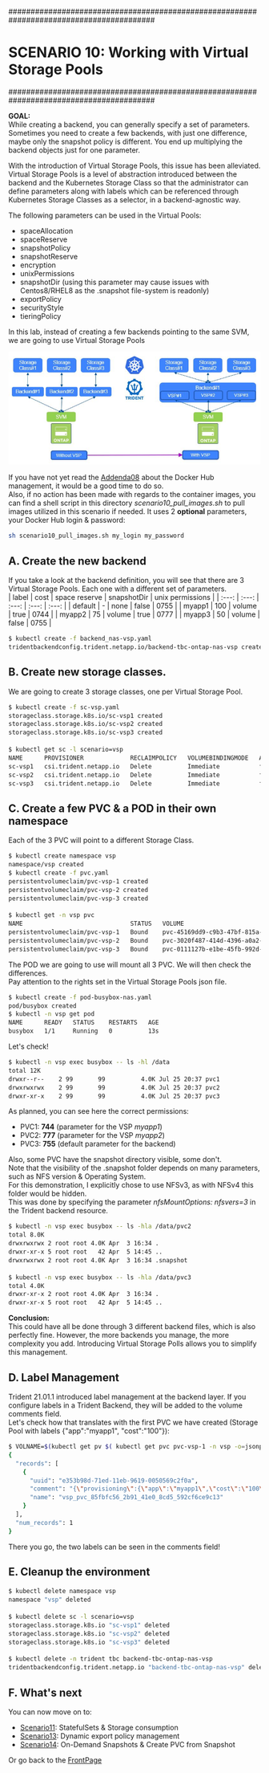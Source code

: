 #########################################################################################
# SCENARIO 10: Working with Virtual Storage Pools
#########################################################################################

**GOAL:**  
While creating a backend, you can generally specify a set of parameters. Sometimes you need to create a few backends, with just one difference, maybe only the snapshot policy is different. You end up multiplying the backend objects just for one parameter.  

With the introduction of Virtual Storage Pools, this issue has been alleviated. Virtual Storage Pools is a level of abstraction introduced between the backend and the Kubernetes Storage Class so that the administrator can define parameters along with labels which can be referenced through Kubernetes Storage Classes as a selector, in a backend-agnostic way.  

The following parameters can be used in the Virtual Pools:  
- spaceAllocation
- spaceReserve
- snapshotPolicy
- snapshotReserve
- encryption
- unixPermissions
- snapshotDir (using this parameter may cause issues with Centos8/RHEL8 as the .snapshot file-system is readonly)
- exportPolicy
- securityStyle
- tieringPolicy

In this lab, instead of creating a few backends pointing to the same SVM, we are going to use Virtual Storage Pools

<p align="center"><img src="Images/scenario10.jpg"></p>

If you have not yet read the [Addenda08](../../Addendum/Addenda08) about the Docker Hub management, it would be a good time to do so.  
Also, if no action has been made with regards to the container images, you can find a shell script in this directory _scenario10_pull_images.sh_ to pull images utilized in this scenario if needed. It uses 2 **optional** parameters, your Docker Hub login & password:

```bash
sh scenario10_pull_images.sh my_login my_password
```

## A. Create the new backend

If you take a look at the backend definition, you will see that there are 3 Virtual Storage Pools.
Each one with a different set of parameters.  
| label | cost | space reserve | snapshotDir | unix permissions |
| :---: | :---: | :---: | :---: | :---: |
| default | - | none | false | 0755 |
| myapp1 | 100 | volume | true | 0744 |
| myapp2 | 75 | volume | true | 0777 |
| myapp3 | 50 | volume | false | 0755 |

```bash
$ kubectl create -f backend_nas-vsp.yaml
tridentbackendconfig.trident.netapp.io/backend-tbc-ontap-nas-vsp created
```

## B. Create new storage classes.

We are going to create 3 storage classes, one per Virtual Storage Pool.  
```bash
$ kubectl create -f sc-vsp.yaml
storageclass.storage.k8s.io/sc-vsp1 created
storageclass.storage.k8s.io/sc-vsp2 created
storageclass.storage.k8s.io/sc-vsp3 created

$ kubectl get sc -l scenario=vsp
NAME      PROVISIONER             RECLAIMPOLICY   VOLUMEBINDINGMODE   ALLOWVOLUMEEXPANSION   AGE
sc-vsp1   csi.trident.netapp.io   Delete          Immediate           false                  28s
sc-vsp2   csi.trident.netapp.io   Delete          Immediate           false                  24s
sc-vsp3   csi.trident.netapp.io   Delete          Immediate           false                  21s
```

## C. Create a few PVC & a POD in their own namespace

Each of the 3 PVC will point to a different Storage Class.  
```bash
$ kubectl create namespace vsp
namespace/vsp created
$ kubectl create -f pvc.yaml
persistentvolumeclaim/pvc-vsp-1 created
persistentvolumeclaim/pvc-vsp-2 created
persistentvolumeclaim/pvc-vsp-3 created

$ kubectl get -n vsp pvc
NAME                              STATUS   VOLUME                                     CAPACITY   ACCESS MODES   STORAGECLASS   AGE
persistentvolumeclaim/pvc-vsp-1   Bound    pvc-45169dd9-c9b3-47bf-815a-319bc8d42c69   1Gi        RWX            sc-vsp1        46h
persistentvolumeclaim/pvc-vsp-2   Bound    pvc-3020f487-414d-4396-a0a2-aedd982896c5   1Gi        RWX            sc-vsp2        46h
persistentvolumeclaim/pvc-vsp-3   Bound    pvc-0111127b-e1be-45fb-992d-b97108f55284   1Gi        RWX            sc-vsp3        46h
```

The POD we are going to use will mount all 3 PVC. We will then check the differences.  
Pay attention to the rights set in the Virtual Storage Pools json file.  
```bash
$ kubectl create -f pod-busybox-nas.yaml
pod/busybox created
$ kubectl -n vsp get pod
NAME      READY   STATUS    RESTARTS   AGE
busybox   1/1     Running   0          13s
```

Let's check!  
```bash
$ kubectl -n vsp exec busybox -- ls -hl /data
total 12K
drwxr--r--    2 99       99          4.0K Jul 25 20:37 pvc1
drwxrwxrwx    2 99       99          4.0K Jul 25 20:37 pvc2
drwxr-xr-x    2 99       99          4.0K Jul 25 20:37 pvc3
```

As planned, you can see here the correct permissions:  
- PVC1: **744** (parameter for the VSP _myapp1_)
- PVC2: **777** (parameter for the VSP _myapp2_)
- PVC3: **755** (default parameter for the backend)  

Also, some PVC have the snapshot directory visible, some don't.  
Note that the visibility of the .snapshot folder depends on many parameters, such as NFS version & Operating System.  
For this demonstration, I explicitly chose to use NFSv3, as with NFSv4 this folder would be hidden.  
This was done by specifying the parameter _nfsMountOptions: nfsvers=3_ in the Trident backend resource.  
```bash
$ kubectl -n vsp exec busybox -- ls -hla /data/pvc2
total 8.0K
drwxrwxrwx 2 root root 4.0K Apr  3 16:34 .
drwxr-xr-x 5 root root   42 Apr  5 14:45 ..
drwxrwxrwx 2 root root 4.0K Apr  3 16:34 .snapshot

$ kubectl -n vsp exec busybox -- ls -hla /data/pvc3
total 4.0K
drwxr-xr-x 2 root root 4.0K Apr  3 16:34 .
drwxr-xr-x 5 root root   42 Apr  5 14:45 ..
```

**Conclusion:**  
This could have all be done through 3 different backend files, which is also perfectly fine.
However, the more backends you manage, the more complexity you add. Introducing Virtual Storage Polls allows you to simplify this management.

## D. Label Management

Trident 21.01.1 introduced label management at the backend layer. If you configure labels in a Trident Backend, they will be added to the volume comments field.  
Let's check how that translates with the first PVC we have created (Storage Pool with labels {"app":"myapp1", "cost":"100"}):  

```bash
$ VOLNAME=$(kubectl get pv $( kubectl get pvc pvc-vsp-1 -n vsp -o=jsonpath='{.spec.volumeName}') -o=jsonpath='{.spec.csi.volumeAttributes.internalName}') && curl -X GET -ku vsadmin:Netapp1!  "https://192.168.0.135/api/storage/volumes?name=$VOLNAME&fields=comment" -H "accept: application/json"
{
  "records": [
    {
      "uuid": "e353b98d-71ed-11eb-9619-0050569c2f0a",
      "comment": "{\"provisioning\":{\"app\":\"myapp1\",\"cost\":\"100\"}}",
      "name": "vsp_pvc_85fbfc56_2b91_41e0_8cd5_592cf6ce9c13"
    }
  ],
  "num_records": 1
}
```

There you go, the two labels can be seen in the comments field!

## E. Cleanup the environment

```bash
$ kubectl delete namespace vsp
namespace "vsp" deleted

$ kubectl delete sc -l scenario=vsp
storageclass.storage.k8s.io "sc-vsp1" deleted
storageclass.storage.k8s.io "sc-vsp2" deleted
storageclass.storage.k8s.io "sc-vsp3" deleted

$ kubectl delete -n trident tbc backend-tbc-ontap-nas-vsp
tridentbackendconfig.trident.netapp.io "backend-tbc-ontap-nas-vsp" deleted
```

## F. What's next

You can now move on to:

- [Scenario11](../Scenario11): StatefulSets & Storage consumption  
- [Scenario13](../Scenario13): Dynamic export policy management  
- [Scenario14](../Scenario14): On-Demand Snapshots & Create PVC from Snapshot  

Or go back to the [FrontPage](https://github.com/YvosOnTheHub/LabNetApp)

